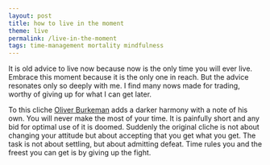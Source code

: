 ```yaml
---
layout: post
title: how to live in the moment
theme: live
permalink: /live-in-the-moment
tags: time-management mortality mindfulness
---
```


It is old advice to live now because now is the only time you will ever live.
Embrace this moment because it is the only one in reach.
But the advice resonates only so deeply with me.
I find many nows made for trading, worthy of giving up for what I can get later.

To this cliche [Oliver Burkeman](https://www.goodreads.com/en/book/show/54785515) adds a darker harmony with a note of his own.
You will never make the most of your time.
It is painfully short and any bid for optimal use of it is doomed.
Suddenly the original cliche is not about changing your attitude but about accepting that you get what you get.
The task is not about settling, but about admitting defeat.
Time rules you and the freest you can get is by giving up the fight.